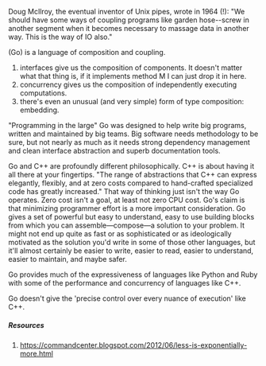 Doug McIlroy, the eventual inventor of Unix pipes, wrote in 1964 (!):
"We should have some ways of coupling programs like garden hose--screw in another segment when it becomes necessary to massage data in another way. This is the way of IO also."

(Go) is a language of composition and coupling.
1. interfaces give us the composition of components. It doesn't matter what that thing is, if it implements method M I can just drop it in here.
2. concurrency gives us the composition of independently executing computations.
3. there's even an unusual (and very simple) form of type composition: embedding.


"Programming in the large"
Go was designed to help write big programs, written and maintained by big teams.
Big software needs methodology to be sure, but not nearly as much as it needs strong dependency management and clean interface abstraction and superb documentation tools.


Go and C++ are profoundly different philosophically.
C++ is about having it all there at your fingertips.
"The range of abstractions that C++ can express elegantly, flexibly, and at zero costs compared to hand-crafted specialized code has greatly increased."
That way of thinking just isn't the way Go operates. Zero cost isn't a goal, at least not zero CPU cost. Go's claim is that minimizing programmer effort is a more important consideration.
Go gives a set of powerful but easy to understand, easy to use building blocks from which you can assemble—compose—a solution to your problem. It might not end up quite as fast or as sophisticated or as ideologically motivated as the solution you'd write in some of those other languages, but it'll almost certainly be easier to write, easier to read, easier to understand, easier to maintain, and maybe safer.

Go provides much of the expressiveness of languages like Python and Ruby with some of the performance and concurrency of languages like C++.

Go doesn't give the 'precise control over every nuance of execution' like C++.



##### Resources
1. https://commandcenter.blogspot.com/2012/06/less-is-exponentially-more.html 